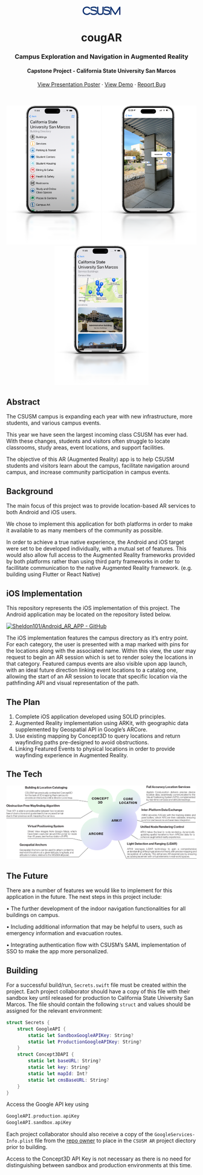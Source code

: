 <!-- PROJECT LOGO -->
<br />
<div align="center">
  <a href="https://github.com/othneildrew/Best-README-Template">
    <img src="assets/csusm-logo-text-only-initials.png" alt="CSUSM Text Only Logo Initials Only" width="100">
  </a>

  # cougAR
  ### Campus Exploration and Navigation in Augmented Reality
  #### Capstone Project - California State University San Marcos

  <p align="center">
    <a href="assets/csusm-capstone-poster.pdf">View Presentation Poster</a>
    ·
    <a href="https://github.com/othneildrew/Best-README-Template">View Demo</a>
    ·
    <a href="https://github.com/othneildrew/Best-README-Template/issues">Report Bug</a>
  </p>
  <br />
  <br />
  <img src="assets/demo-1.png" alt="Demo Image 1" width="250" />
  <img src="assets/demo-2.png" alt="Demo Image 2" width="250" />
  <img src="assets/demo-3.png" alt="Demo Image 3" width="250" />
</div>


## Abstract
The CSUSM campus is expanding each year with new infrastructure, more students,
and various campus events. 

This year we have seen the largest incoming class CSUSM has ever had.
With these changes, students and visitors often struggle to locate classrooms,
study areas, event locations, and support facilities.

The objective of this AR (Augmented Reality) app is to help CSUSM students and
visitors learn about the campus, facilitate navigation around campus, and
increase community participation in campus events.

## Background
The main focus of this project was to provide location-based AR services to both Android and iOS users.

We chose to implement this application for both platforms in order to make it available to as many members of the community as possible.

In order to achieve a true native experience, the Android and iOS target were
set to be developed individually, with a mutual set of features.
This would also allow full access to the Augmented Reality frameworks provided
by both platforms rather than using third party frameworks in order to
facillitate communication to the native Augmented Reality framework.
(e.g. building using Flutter or React Native)

## iOS Implementation
This repository represents the iOS implementation of this project.
The Android application may be located on the repository listed below.

[![Sheldon101/Android_AR_APP - GitHub](https://gh-card.dev/repos/Sheldon101/Android_AR_APP.svg)](https://github.com/Sheldon101/Android_AR_APP)

The iOS implementation features the campus directory as it’s entry point.
For each category, the user is presented with a map marked with pins for the
locations along with the associated name. Within this view, the user may
request to begin an AR session which is set to render soley the locations in
that category. Featured campus events are also visible upon app launch, with an
ideal future direction linking event locations to a catalog one, allowing the
start of an AR session to locate that specific location via the pathfinding API
and visual representation of the path.

## The Plan
1. Complete iOS application developed using SOLID principles.
2. Augmented Reality implementation using ARKit, with geographic data supplemented by Geospatial API in Google’s ARCore.
3. Use existing mapping by Concept3D to query locations and return wayfinding paths pre-designed to avoid obstructions.
4. Linking Featured Events to physical locations in order to provide wayfinding experience in Augmented Reality.

## The Tech
![The Tech Graph](assets/the-tech.png)

## The Future
There are a number of features we would like to implement for this application
in the future. The next steps in this project include:

• The further development of the indoor navigation functionalities for all buildings on campus.

• Including additional information that may be helpful to users, such as emergency information and evacuation routes.

• Integrating authentication flow with CSUSM’s SAML implementation of SSO to make the app more personalized.

## Building
For a successful build/run, `Secrets.swift` file must be created within the project.
Each project collaborator should have a copy of this file with their sandbox key until released for production to California State University San Marcos.
The file should contain the following `struct` and values should be assigned for the relevant environment:
``` swift
struct Secrets {
    struct GoogleAPI {
        static let SandboxGoogleAPIKey: String?
        static let ProductionGoogleAPIKey: String? 
    }
    struct Concept3DAPI {
        static let baseURL: String?
        static let key: String?
        static let mapId: Int?
        static let cmsBaseURL: String?
    }
}
```
Access the Google API key using
``` swift
GoogleAPI.production.apiKey
GoogleAPI.sandbox.apiKey
```

Each project collaborator should also receive a copy of the `GoogleServices-Info.plist` file from the [repo owner](https://github.com/SalmanBurhan) to place in the `CSUSM AR` project diectory prior to building.


Access to the Concept3D API Key is not necessary as there is no need for distinguishing between sandbox and production environments at this time.
